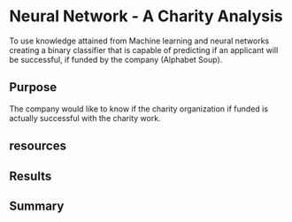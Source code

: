# Neural Network - A Charity Analysis
To use knowledge attained from Machine learning and neural networks creating a binary classifier that is capable of predicting if an applicant will be successful, if funded by the company (Alphabet Soup).

## Purpose
The company would like to know if the charity organization if funded is actually successful with the charity work.

## resources

## Results

## Summary